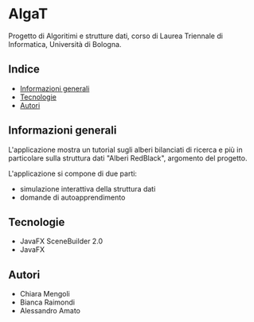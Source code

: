 # AlgaT

Progetto di Algoritimi e strutture dati, corso di Laurea Triennale di Informatica, Università di Bologna.

## Indice
* [Informazioni generali](#Informazioni-generali)
* [Tecnologie](#Tecnologie)
* [Autori](#Autori)

## Informazioni generali
L'applicazione mostra un tutorial sugli alberi bilanciati di ricerca e più in particolare sulla struttura dati "Alberi RedBlack", argomento del progetto. 

L'applicazione si compone di due parti: 
 - simulazione interattiva della struttura dati
 - domande di autoapprendimento


## Tecnologie
* JavaFX SceneBuilder 2.0
* JavaFX 

## Autori
* Chiara Mengoli 
* Bianca Raimondi 
* Alessandro Amato
